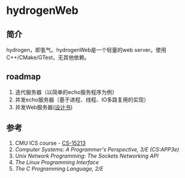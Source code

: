 # hydrogenWeb
## 简介
hydrogen，即氢气。hydrogenWeb是一个轻量的web server。使用C++/CMake/GTest，无其他依赖。
## roadmap
1. 迭代服务器（以简单的echo服务程序为例）
2. 并发echo服务器（基于进程、线程、IO多路复用的实现）
3. 并发Web服务器([设计书](./DESIGN.md))
## 参考
1. CMU ICS course - [CS-15213](http://www.cs.cmu.edu/afs/cs/academic/class/15213-s20/www/index.html)
2. _Computer Systems: A Programmer's Perspective, 3/E (CS:APP3e)_
3. _Unix Network Programming: The Sockets Networking API_
4. _The Linux Programming Interface_
5. _The C Programming Language, 2/E_